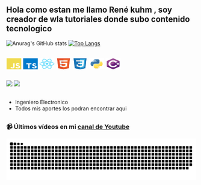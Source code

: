## Hola como estan me llamo René kuhm , soy creador de wla tutoriales donde subo contenido tecnologico
![Anurag's GitHub stats](https://github-readme-stats.vercel.app/api?username=djkuhm&show_icons=true&theme=radical)
[![Top Langs](https://github-readme-stats.vercel.app/api/top-langs/?username=djkuhm&layout=compact&langs_count=10&theme=dracula)](https://github.com/anuraghazra/github-readme-stats)

</div>
<div style="display: inline_block"><br>
  <img align="center" alt="Rafa-Js" height="30" width="40" src="https://raw.githubusercontent.com/devicons/devicon/master/icons/javascript/javascript-plain.svg">
  <img align="center" alt="Rafa-Ts" height="30" width="40" src="https://raw.githubusercontent.com/devicons/devicon/master/icons/typescript/typescript-plain.svg">
  <img align="center" alt="Rafa-React" height="30" width="40" src="https://raw.githubusercontent.com/devicons/devicon/master/icons/react/react-original.svg">
  <img align="center" alt="Rafa-HTML" height="30" width="40" src="https://raw.githubusercontent.com/devicons/devicon/master/icons/html5/html5-original.svg">
  <img align="center" alt="Rafa-CSS" height="30" width="40" src="https://raw.githubusercontent.com/devicons/devicon/master/icons/css3/css3-original.svg">
  <img align="center" alt="Rafa-Python" height="30" width="40" src="https://raw.githubusercontent.com/devicons/devicon/master/icons/python/python-original.svg">
  <img align="center" alt="Rafa-Csharp" height="30" width="40" src="https://raw.githubusercontent.com/devicons/devicon/master/icons/csharp/csharp-original.svg">
  </div>
  
  ##
  
<div> 
  <a href="https://www.youtube.com/channel/UCzrSNHUXJk99T-1dcy_0nSg" target="_blank"><img src="https://img.shields.io/badge/YouTube-FF0000?style=for-the-badge&logo=youtube&logoColor=white" target="_blank"></a>
  <a href = "mailto:djkuhm@gmail.com"><img src="https://img.shields.io/badge/-Gmail-%23333?style=for-the-badge&logo=gmail&logoColor=white" target="_blank"></a>
  
  ##
  * Ingeniero Electronico
  * Todos mis aportes los podran encontrar aqui
  ##
  ### 📹 Últimos vídeos en mi [canal de Youtube](https://www.youtube.com/channel/UCzrSNHUXJk99T-1dcy_0nSg)
  
![](https://github.com/Platane/snk/raw/output/github-contribution-grid-snake.svg)
